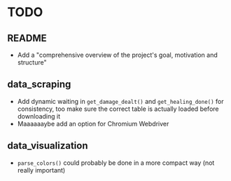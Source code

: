 # TODO

## README

* Add a "comprehensive overview of the project's goal, motivation and structure"

## data_scraping

* Add dynamic waiting in `get_damage_dealt()` and `get_healing_done()` for consistency, too make sure the correct table is actually loaded before downloading it
* Maaaaaaybe add an option for Chromium Webdriver

## data_visualization

* `parse_colors()` could probably be done in a more compact way (not really important)
